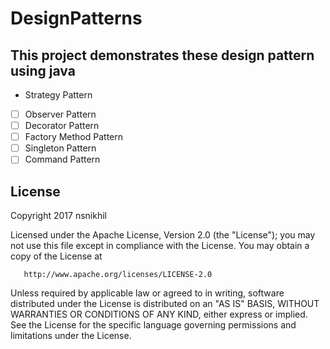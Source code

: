 # DesignPatterns

## This project demonstrates these design pattern using java 

 - Strategy Pattern
 - [ ] Observer Pattern
 - [ ] Decorator Pattern
 - [ ] Factory Method Pattern
 - [ ] Singleton Pattern
 - [ ] Command Pattern
 
 ## License
 
  Copyright 2017 nsnikhil

   Licensed under the Apache License, Version 2.0 (the "License");
   you may not use this file except in compliance with the License.
   You may obtain a copy of the License at

       http://www.apache.org/licenses/LICENSE-2.0

   Unless required by applicable law or agreed to in writing, software
   distributed under the License is distributed on an "AS IS" BASIS,
   WITHOUT WARRANTIES OR CONDITIONS OF ANY KIND, either express or implied.
   See the License for the specific language governing permissions and
   limitations under the License.
